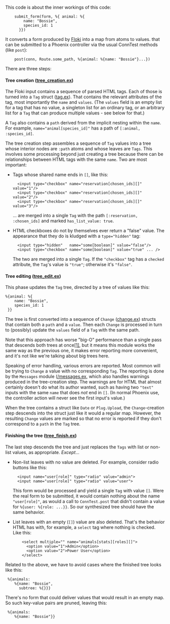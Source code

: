 This code is about the inner workings of this code:

        submit_form(form, %{ animal: %{
            name: "Bossie",
            species_id: 1
          }})

It converts a form produced by
[Floki](https://hexdocs.pm/floki/Floki.html) into a map from atoms to
values.  that can be submitted to a Phoenix controller via the usual
ConnTest methods (like `post`):

        post(conn, Route.some_path, %{animal: %{name: "Bossie"}...})

There are three steps:

#### Tree creation ([tree_creation.ex](./tree_creation.ex))

The Floki input contains a sequence of parsed HTML tags. Each of those
is turned into a `Tag` struct ([tag.ex](./tag.ex)). That contains the
relevant attributes of the tag, most importantly the `name` and
`values`. (The `values` field is an empty list for a tag that has no
value, a singleton list for an ordinary tag, or an arbitrary list for
a `Tag` that can produce multiple values - see below for that.)

A `Tag` also contains a `path` derived from the implicit nesting
within the `name`. For example, `name="animal[species_id]"` has a path
of `[:animal, :species_id]`. 

The tree creation step assembles a sequence of `Tag` values into a
tree whose interior nodes are `:path` atoms and whose leaves are
`Tags`. This involves some processing beyond just creating a tree
because there can be relationships between HTML tags with the same
`name`. Two are most important: 

* Tags whose shared name ends in `[]`, like this:

        <input type="checkbox" name="reservation[chosen_ids][]" value="1"/>
        <input type="checkbox" name="reservation[chosen_ids][]" value="2"/>
        <input type="checkbox" name="reservation[chosen_ids][]" value="3"/>
        
  ... are merged into a single `Tag` with the path
  `[:reservation, :chosen_ids]` and marked `has_list_value: true`.

* HTML checkboxes do not by themselves ever return a "false" value.
  The appearance that they do is kludged with a `type="hidden"` tag:
  
        <input type="hidden"   name="some[boolean]" value="false"/>
        <input type="checkbox" name="some[boolean]" value="true" ... />

  The two are merged into a single `Tag`. If the `"checkbox"` tag has
  a `checked` attribute, the `Tag`'s value is `"true"`; otherwise it's
  `"false"`.

#### Tree editing ([tree_edit.ex](./tree_edit.ex))

This phase updates the `Tag` tree, directed by a tree of values like this:

    %{animal: %{
        name: "Bossie",
        species_id: 1
     }}
     
The tree is first converted into a sequence of `Change`
([change.ex](./change.ex)) structs that contain both a `path` and a
`value`. Then each `Change` is processed in turn to (possibly) update
the `values` field of a `Tag` with the same path.

Note that this approach has worse "big-O" performance than a single
pass that descends both trees at once[[1]](#bigo), but it means this
module works the same way as the previous one, it makes error
reporting more convenient, and it's not like we're talking about big
trees here.

Speaking of error handling, various errors are reported. Most common
will be trying to `Change` a value with no corresponding `Tag`. The
reporting is done by the `Messages` module
([/messages.ex](./messages.ex), which also handles warnings produced
in the tree-creation step. The warnings are for HTML that almost
certainly doesn't do what its author wanted, such as having two
`"text"` inputs with the same `name` that does *not* end in `[]`. (In
normal Phoenix use, the controller action will never see the first
input's value.)

When the tree contains a struct like `Date` or `Plug.Upload`, the
`Change`-creation step descends into the struct just like it would a
regular map. However, the resulting `Change` values are marked so that
no error is reported if they don't correspond to a `path` in the `Tag`
tree.

#### Finishing the tree ([tree_finish.ex](./tree_finish.ex))

The last step descends the tree and just replaces the `Tags` with list
or non-list values, as appropriate. *Except*...

* Non-list leaves with no value are deleted. For example, consider
  radio buttons like this:
  
        <input name="user[role]" type="radio" value="admin">
        <input name="user[role]" type="radio" value="user">
        
  This form would be processed and yield a single `Tag` with value
  `[]`. Were the real form to be submitted, it would contain nothing
  about the name `"user[role]"`, as would a call to `ConnTest.post`
  that didn't contain a value for `%{user: %{role: ...}}`.  So our
  synthesized tree should have the same behavior.
  
* List leaves with an empty (`[]`) value are also deleted. That's the
  behavior HTML has with, for example, a `select` tag where nothing is
  checked. Like this:
  
          <select multiple="" name="animals[stats][roles][]">
            <option value="1">Admin</option>
            <option value="2">Power User</option>
          </select>

Related to the above, we have to avoid cases where the finished tree
looks like this:

     %{animals:
        %{name: "Bossie",
          subtree: %{}}}

There's no form that could deliver values that would result in an
empty map. So such key-value pairs are pruned, leaving this:

     %{animals:
        %{name: "Bossie"}}
